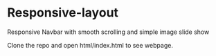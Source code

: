 # Responsive-layout
Responsive Navbar with smooth scrolling and simple image slide show

Clone the repo and open html/index.html to see webpage.
